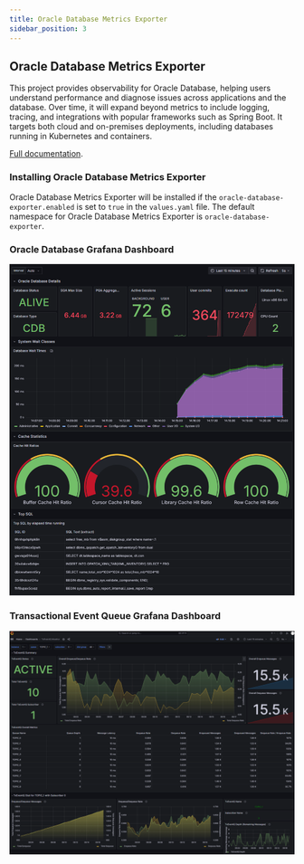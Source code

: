 ```yaml
---
title: Oracle Database Metrics Exporter
sidebar_position: 3
---
```

## Oracle Database Metrics Exporter

This project provides observability for Oracle Database, helping users understand performance and diagnose issues across applications and the database. Over time, it will expand beyond metrics to include logging, tracing, and integrations with popular frameworks such as Spring Boot. It targets both cloud and on-premises deployments, including databases running in Kubernetes and containers.

[Full documentation](https://github.com/oracle/oracle-db-appdev-monitoring).

### Installing Oracle Database Metrics Exporter

Oracle Database Metrics Exporter will be installed if the `oracle-database-exporter.enabled` is set to `true` in the `values.yaml` file. The default namespace for Oracle Database Metrics Exporter is `oracle-database-exporter`.

### Oracle Database Grafana Dashboard

![Oracle Database Dashboard](images/exporter-running-against-basedb.png)

### Transactional Event Queue Grafana Dashboard

![Oracle Database Dashboard](images/txeventq-dashboard-v2.png)

